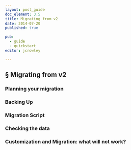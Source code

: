 ```yaml
---
layout: post_guide
doc_element: 3.5
title: Migrating from v2
date: 2014-07-20
published: true

pub: 
  - guide
  - quickstart
editor: jcrowley

---
```


## &sect; Migrating from v2

### Planning your  migration

### Backing Up

### Migration Script

### Checking the data

### Customization and Migration: what will not work?

